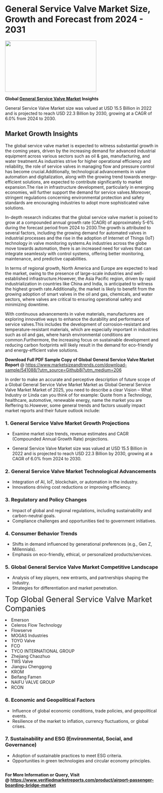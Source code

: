 <H1>General Service Valve Market Size, Growth and Forecast from 2024 - 2031</H1><img class="aligncenter size-medium wp-image-584254" src="https://thirdeyenews.in/wp-content/uploads/2024/09/Global-Market-Research-300x168.jpeg" alt="" width="300" height="168" /><p><strong>Global&nbsp;<a href="https://www.marketsizeandtrends.com/download-sample/541088/?utm_source=Github8j?utm_medium=206">General Service Valve Market</a> Insights</strong></p><p>General Service Valve Market size was valued at USD 15.5 Billion in 2022 and is projected to reach USD 22.3 Billion by 2030, growing at a CAGR of 6.0% from 2024 to 2030.</p><p><h2>Market Growth Insights</h2> <p>The global service valve market is expected to witness substantial growth in the coming years, driven by the increasing demand for advanced industrial equipment across various sectors such as oil & gas, manufacturing, and water treatment.As industries strive for higher operational efficiency and reliability, the role of service valves in managing flow and pressure control has become crucial.Additionally, technological advancements in valve automation and digitalization, along with the growing trend towards energy-efficient solutions, are expected to contribute significantly to market expansion.The rise in infrastructure development, particularly in emerging economies, will further support the demand for service valves.Moreover, stringent regulations concerning environmental protection and safety standards are encouraging industries to adopt more sophisticated valve solutions.</p> <p>In-depth research indicates that the global service valve market is poised to grow at a compounded annual growth rate (CAGR) of approximately 5-6% during the forecast period from 2024 to 2030.The growth is attributed to several factors, including the growing demand for automated valves in industrial processes and the rise in the adoption of Internet of Things (IoT) technology in valve monitoring systems.As industries across the globe move towards automation, there is an increased need for valves that can integrate seamlessly with control systems, offering better monitoring, maintenance, and predictive capabilities.</p> <p>In terms of regional growth, North America and Europe are expected to lead the market, owing to the presence of large-scale industries and well-established infrastructure.However, the Asia Pacific region, driven by rapid industrialization in countries like China and India, is anticipated to witness the highest growth rate.Additionally, the market is likely to benefit from the growing adoption of smart valves in the oil and gas, chemicals, and water sectors, where valves are critical to ensuring operational safety and minimizing downtime.</p> <p>With continuous advancements in valve materials, manufacturers are exploring innovative ways to enhance the durability and performance of service valves.This includes the development of corrosion-resistant and temperature-resistant materials, which are especially important in industries such as oil and gas, where harsh environmental conditions are common.Furthermore, the increasing focus on sustainable development and reducing carbon footprints will likely result in the demand for eco-friendly and energy-efficient valve solutions.</p> <p><span class=""><strong>Download Full PDF Sample Copy of Global General Service Valve Market Report</strong> @ <a href="https://www.marketsizeandtrends.com/download-sample/541088/?utm_source=Github8j?utm_medium=206" target="_blank">https://www.marketsizeandtrends.com/download-sample/541088/?utm_source=Github8j?utm_medium=206</a></span></p><p>In order to make an accurate and perceptive description of future scope of a Global&nbsp;General Service Valve Market Market as Global&nbsp;General Service Valve Market Market of 2025, you need to describe a clear Vision &ndash; What Industry or Linda can you think of for example: Quote from a Technology, healthcare, automotive, renewable energy, name the market you are Reffering to.However, some general trends and factors usually impact market reports and their future outlook include:</p><h3>1.&nbsp;<strong>General Service Valve Market Growth Projections</strong></h3><ul><li>Examine market size trends, revenue estimates and CAGR (Compounded Annual Growth Rate) projections.</li><li><p>General Service Valve Market size was valued at USD 15.5 Billion in 2022 and is projected to reach USD 22.3 Billion by 2030, growing at a CAGR of 6.0% from 2024 to 2030.</p></li></ul><h3>2.&nbsp;<strong>General Service Valve Market Technological Advancements</strong></h3><ul><li>Integration of AI, IoT, blockchain, or automation in the industry.</li><li>Innovations driving cost reductions or improving efficiency.</li></ul><h3>3.&nbsp;<strong>Regulatory and Policy Changes</strong></h3><ul><li>Impact of global and regional regulations, including sustainability and carbon-neutral goals.</li><li>Compliance challenges and opportunities tied to government initiatives.</li></ul><h3>4.&nbsp;<strong>Consumer Behavior Trends</strong></h3><ul><li>Shifts in demand influenced by generational preferences (e.g., Gen Z, Millennials).</li><li>Emphasis on eco-friendly, ethical, or personalized products/services.</li></ul><h3>5.&nbsp;<strong>Global General Service Valve Market Competitive Landscape</strong></h3><ul><li>Analysis of key players, new entrants, and partnerships shaping the industry.</li><li>Strategies for differentiation and market penetration.</li></ul><p data-pm-slice="1 1 []"><span style="color: inherit; font-family: inherit; font-size: 25px;">Top Global General Service Valve Market Companies</span></p><div class="" data-test-id=""><p><li>Emerson</li><li> Celeros Flow Technology</li><li> Flowserve</li><li> MOGAS Industries</li><li> TOYO Valve</li><li> FCO</li><li> TYCO INTERNATIONAL GROUP</li><li> Zhejiang Chaozhuo</li><li> TWS Valve</li><li> Jiangsu Chenggong</li><li> KROM</li><li> Beifang Famen</li><li> NAIFU VALVE GROUP</li><li> RCON</li></p></div><h3>6.&nbsp;<strong>Economic and Geopolitical Factors</strong></h3><ul><li>Influence of global economic conditions, trade policies, and geopolitical events.</li><li>Resilience of the market to inflation, currency fluctuations, or global crises.</li></ul><h3>7.&nbsp;<strong>Sustainability and ESG (Environmental, Social, and Governance)</strong></h3><ul><li>Adoption of sustainable practices to meet ESG criteria.</li><li>Opportunities in green technologies and circular economy principles.</li></ul><h2><strong style="font-size: 14px;">For More Information or Query, Visit @&nbsp;</strong><a style="background-color: #ffffff; font-size: 14px;" href="https://www.marketsizeandtrends.com/report/general-service-valve-market/" target="_blank">https://www.verifiedmarketreports.com/product/airport-passenger-boarding-bridge-market</a></h2>
